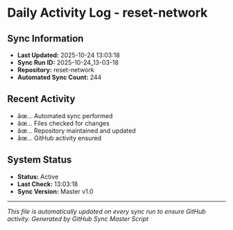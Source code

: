 ﻿# Daily Activity Log - reset-network

## Sync Information
- **Last Updated:** 2025-10-24 13:03:18
- **Sync Run ID:** 2025-10-24_13-03-18
- **Repository:** reset-network
- **Automated Sync Count:** 244

## Recent Activity
- âœ… Automated sync performed
- âœ… Files checked for changes
- âœ… Repository maintained and updated
- âœ… GitHub activity ensured

## System Status
- **Status:** Active
- **Last Check:** 13:03:18
- **Sync Version:** Master v1.0

---
*This file is automatically updated on every sync run to ensure GitHub activity.*
*Generated by GitHub Sync Master Script*
